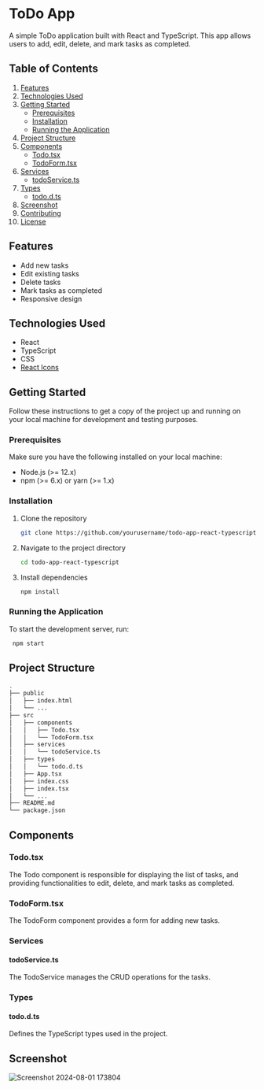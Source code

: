 # ToDo App

A simple ToDo application built with React and TypeScript. This app allows users to add, edit, delete, and mark tasks as completed.

## Table of Contents

1. [Features](#features)
2. [Technologies Used](#technologies-used)
3. [Getting Started](#getting-started)
   - [Prerequisites](#prerequisites)
   - [Installation](#installation)
   - [Running the Application](#running-the-application)
4. [Project Structure](#project-structure)
5. [Components](#components)
   - [Todo.tsx](#todotsx)
   - [TodoForm.tsx](#todoformtsx)
6. [Services](#services)
   - [todoService.ts](#todoservicets)
7. [Types](#types)
   - [todo.d.ts](#tododts)
8. [Screenshot](#screenshot)
9. [Contributing](#contributing)
10. [License](#license)

## Features

- Add new tasks
- Edit existing tasks
- Delete tasks
- Mark tasks as completed
- Responsive design

## Technologies Used

- React
- TypeScript
- CSS
- [React Icons](https://react-icons.github.io/react-icons/)

## Getting Started

Follow these instructions to get a copy of the project up and running on your local machine for development and testing purposes.

### Prerequisites

Make sure you have the following installed on your local machine:

- Node.js (>= 12.x)
- npm (>= 6.x) or yarn (>= 1.x)

### Installation

1. Clone the repository

   ```bash
   git clone https://github.com/yourusername/todo-app-react-typescript.git
2. Navigate to the project directory
   ```bash
   cd todo-app-react-typescript
3. Install dependencies
   ```bash
   npm install
   
### Running the Application
To start the development server, run:
```bash
 npm start
```

## Project Structure
```bash
.
├── public
│   ├── index.html
│   └── ...
├── src
│   ├── components
│   │   ├── Todo.tsx
│   │   └── TodoForm.tsx
│   ├── services
│   │   └── todoService.ts
│   ├── types
│   │   └── todo.d.ts
│   ├── App.tsx
│   ├── index.css
│   ├── index.tsx
│   └── ...
├── README.md
└── package.json
```
## Components
### Todo.tsx
The Todo component is responsible for displaying the list of tasks, and providing functionalities to edit, delete, and mark tasks as completed.

### TodoForm.tsx
The TodoForm component provides a form for adding new tasks.

### Services
#### todoService.ts
The TodoService manages the CRUD operations for the tasks.

### Types
#### todo.d.ts
Defines the TypeScript types used in the project.

## Screenshot
![Screenshot 2024-08-01 173804](https://github.com/user-attachments/assets/11d20a54-096f-4dd8-8a10-64f31820cbc1)



